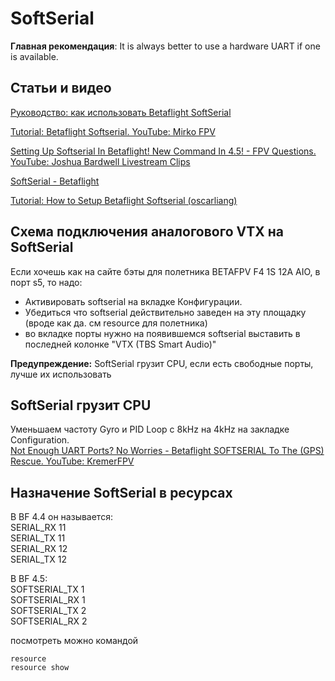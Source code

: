 # SoftSerial

**Главная рекомендация**: It is always better to use a hardware UART if one is available.

## Статьи и видео
[Руководство: как использовать Betaflight SoftSerial](https://rcdetails.info/rukovodstvo-kak-ispolzovat-betaflight-softserial/)

[Tutorial: Betaflight Softserial. YouTube: Mirko FPV](https://www.youtube.com/watch?v=7b_ltNHvuvk)

[Setting Up Softserial In Betaflight! New Command In 4.5! - FPV Questions. YouTube: Joshua Bardwell Livestream Clips](https://www.youtube.com/watch?v=Yx27d-7zNJY)

[SoftSerial - Betaflight](https://betaflight.com/docs/wiki/guides/current/softserial)

[Tutorial: How to Setup Betaflight Softserial (oscarliang)](https://oscarliang.com/betaflight-soft-serial/)

## Схема подключения аналогового VTX на SoftSerial
Если хочешь как на сайте бэты для полетника BETAFPV F4 1S 12A AIO, в порт s5, то надо:  
- Активировать softserial на вкладке Конфигурации.  
- Убедиться что softserial действительно заведен на эту площадку (вроде как да. см resource для полетника)  
- во вкладке порты нужно на появившемся softserial выставить в последней колонке "VTX (TBS Smart Audio)"  

**Предупреждение:** SoftSerial грузит CPU, если есть свободные порты, лучше их использовать


## SoftSerial грузит CPU
Уменьшаем частоту Gyro и PID Loop с 8kHz на 4kHz на закладке Configuration.  
[Not Enough UART Ports? No Worries - Betaflight SOFTSERIAL To The (GPS) Rescue. YouTube: KremerFPV](https://www.youtube.com/watch?v=C7zYdPz-KtY&t=279s)

## Назначение SoftSerial в ресурсах
В BF 4.4 он называется:   
SERIAL_RX 11  
SERIAL_TX 11  
SERIAL_RX 12  
SERIAL_TX 12  

В BF 4.5:  
SOFTSERIAL_TX 1   
SOFTSERIAL_RX 1   
SOFTSERIAL_TX 2   
SOFTSERIAL_RX 2   

посмотреть можно командой 
```
resource 
resource show
```
